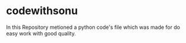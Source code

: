 # codewithsonu
In this Repository metioned a python code's file which was made for do easy work with good quality. 
